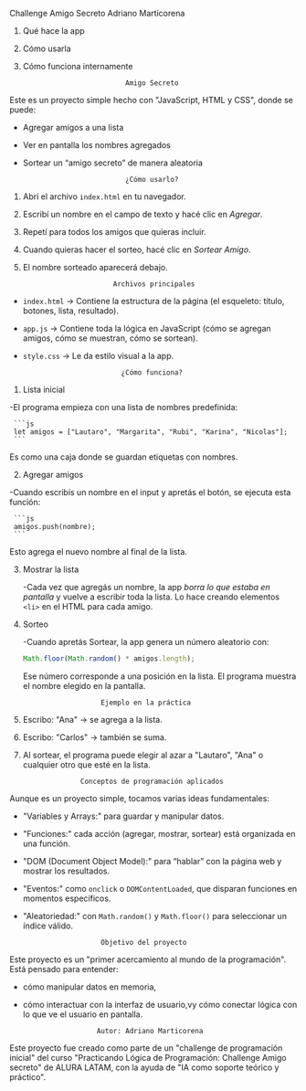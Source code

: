 Challenge Amigo Secreto Adriano Marticorena
1. Qué hace la app
2. Cómo usarla
3. Cómo funciona internamente

                                Amigo Secreto

Este es un proyecto simple hecho con "JavaScript, HTML y CSS", donde se puede:

- Agregar amigos a una lista
- Ver en pantalla los nombres agregados
- Sortear un “amigo secreto” de manera aleatoria


                               ¿Cómo usarlo?

1. Abrí el archivo `index.html` en tu navegador.
2. Escribí un nombre en el campo de texto y hacé clic en *Agregar*.
3. Repetí para todos los amigos que quieras incluir.
4. Cuando quieras hacer el sorteo, hacé clic en *Sortear Amigo*.
5. El nombre sorteado aparecerá debajo.



                             Archivos principales

* `index.html` → Contiene la estructura de la página (el esqueleto: título, botones, lista, resultado).
* `app.js` → Contiene toda la lógica en JavaScript (cómo se agregan amigos, cómo se muestran, cómo se sortean).
* `style.css` → Le da estilo visual a la app.



                              ¿Cómo funciona? 

1. Lista inicial

-El programa empieza con una lista de nombres predefinida:

     ```js
     let amigos = ["Lautaro", "Margarita", "Rubi", "Karina", "Nicolas"];
     ```
Es como una caja donde se guardan etiquetas con nombres.

2. Agregar amigos

-Cuando escribís un nombre en el input y apretás el botón, se ejecuta esta función:

     ```js
     amigos.push(nombre);
     ```
Esto agrega el nuevo nombre al final de la lista.

3. Mostrar la lista

   -Cada vez que agregás un nombre, la app *borra lo que estaba en pantalla* y vuelve a escribir toda la lista.
    Lo hace creando elementos `<li>` en el HTML para cada amigo.

4. Sorteo

   -Cuando apretás Sortear, la app genera un número aleatorio con:

     ```js
     Math.floor(Math.random() * amigos.length);
     ```
   Ese número corresponde a una posición en la lista.
   El programa muestra el nombre elegido en la pantalla.


                          Ejemplo en la práctica

1. Escribo: "Ana" → se agrega a la lista.
2. Escribo: "Carlos" → también se suma.
3. Al sortear, el programa puede elegir al azar a "Lautaro", "Ana" o cualquier otro que esté en la lista.



                     Conceptos de programación aplicados

Aunque es un proyecto simple, tocamos varias ideas fundamentales:

- "Variables y Arrays:" para guardar y manipular datos.
- "Funciones:" cada acción (agregar, mostrar, sortear) está organizada en una función.
- "DOM (Document Object Model):" para “hablar” con la página web y mostrar los resultados.
- "Eventos:" como `onclick` o `DOMContentLoaded`, que disparan funciones en momentos específicos.
- "Aleatoriedad:" con `Math.random()` y `Math.floor()` para seleccionar un índice válido.



                         Objetivo del proyecto

Este proyecto es un "primer acercamiento al mundo de la programación".
Está pensado para entender:

- cómo manipular datos en memoria,
- cómo interactuar con la interfaz de usuario,vy cómo conectar lógica con lo que ve el usuario en pantalla.



                        Autor: Adriano Marticorena

Este proyecto fue creado como parte de un "challenge de programación inicial" del curso "Practicando Lógica de Programación: Challenge Amigo secreto" de ALURA LATAM, con la ayuda de "IA como soporte teórico y práctico".



